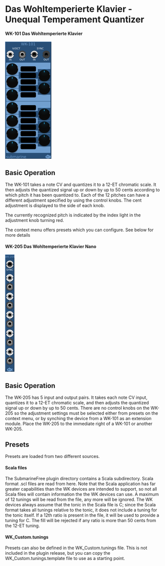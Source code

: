 # Das Wohltemperierte Klavier - Unequal Temperament Quantizer
#### WK-101 Das Wohltemperierte Klavier
![View of the Das Wohltemperierte Klavier](WK-101.m.png "Das Wohltemperierte Klavier")

## Basic Operation

The WK-101 takes a note CV and quantizes it to a 12-ET chromatic scale. It then adjusts the quantized signal up or down by up to 50 cents according to which pitch it has been quantized to. Each of the 12 pitches can have a different adjustment specified by using the control knobs. The cent adjustment is displayed to the side of each knob.

The currently recognized pitch is indicated by the index light in the adjustment knob turning red.

The context menu offers presets which you can configure. See below for more details

#### WK-205 Das Wohltemperierte Klavier Nano
![View of the Das Wohltemperierte Klavier nano](WK-205.m.png "Das Wohltemperierte Klavier nano")

## Basic Operation

The WK-205 has 5 input and output pairs. It takes each note CV input, quantizes it to a 12-ET chromatic scale, and then adjusts the quantized signal up or down by up to 50 cents. There are no control knobs on the WK-205 so the adjustment settings must be selected either from presets on the context menu, or by synching the device from a WK-101 as an extension module. Place the WK-205 to the immediate right of a WK-101 or another WK-205.

## Presets

Presets are loaded from two different sources. 

#### Scala files

The SubmarineFree plugin directory contains a Scala subdirectory. Scala format .scl files are read from here. Note that the Scala application has far greater capabilities than the WK devices are intended to support, so not all Scala files will contain information the the WK devices can use. A maximum of 12 tunings will be read from the file, any more will be ignored. The WK devices always assume that the tonic in the Scala file is C; since the Scala format takes all tunings relative to the tonic, it does not include a tuning for the tonic itself. If a 12th ratio is present in the file, it will be used to provide a tuning for C. The fill will be rejected if any ratio is more than 50 cents from the 12-ET tuning.

#### WK_Custom.tunings

Presets can also be defined in the WK_Custom.tunings file. This is not included in the plugin release, but you can copy the WK_Custom.tunings.template file to use as a starting point. 
